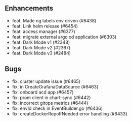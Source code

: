## Enhancements
- feat: Made ng labels env driven (#6438)
- feat: Link helm release (#6454)
- feat: access manager (#6377)
- feat: migrate external argo cd application (#6303)
- feat: Dark Mode v1 (#2348)
- feat: Dark Mode v2 (#2367)
- feat: Dark Mode v3 (#2484)
## Bugs
- fix: cluster update issue (#6465)
- fix: in CreateGrafanaDataSource (#6463)
- fix: onboard acd app (#6457)
- fix: prom client in chart-sync (#6442)
- fix: incorrect gitops metrics (#6444)
- fix: envId check in EventBuilder.go (#6436)
- fix: createDockerRepoIfNeeded error handling (#6433)
